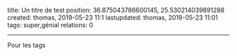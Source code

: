 title: Un titre de test
position: 36.875043786600145, 25.530214039891288
created: thomas,  2019-05-23 11:1
lastupdated: thomas, 2019-05-23 11:01 
tags: super,génial
relations: 0

---


Pour les tags